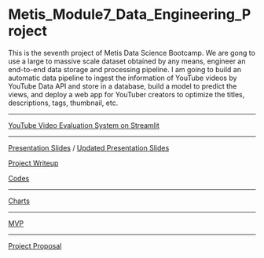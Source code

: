 # Metis_Module7_Data_Engineering_Project

This is the seventh project of Metis Data Science Bootcamp. We are gong to use a large to massive scale dataset obtained by any means, engineer an end-to-end data storage and processing pipeline. I am going to build an automatic data pipeline to ingest the information of YouTube videos by YouTube Data API and store in a database, build a model to predict the views, and deploy a web app for YouTuber creators to optimize the titles, descriptions, tags, thumbnail, etc.

***

[YouTube Video Evaluation System on Streamlit](https://share.streamlit.io/koscew/metis_module7_data_engineering_project/main)

***

[Presentation Slides](final_presentation.pdf) / [Updated Presentation Slides](final_presentation_update.pdf)

[Project Writeup](project_writeup.md)

[Codes](codes/)

***

[Charts](images/)

***

[MVP](mvp.md)

***

[Project Proposal](project_proposal.md)

<!---
***

<details>
  <summary>Bonus</summary>
  
![]()

</details>
---> 